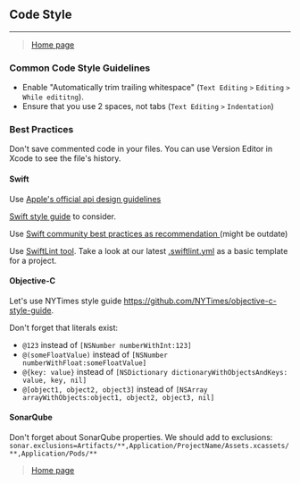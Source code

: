 ## Code Style
---

> [Home page](/README.md)

### Common Code Style Guidelines

- Enable "Automatically trim trailing whitespace" (`Text Editing` `>` `Editing` `>` `While edititng`). 
- Ensure that you use 2 spaces, not tabs (`Text Editing` `>` `Indentation`)

### Best Practices

Don't save commented code in your files. You can use Version Editor in Xcode to see the file's history.

#### Swift

Use [Apple's official api design guidelines](https://swift.org/documentation/api-design-guidelines/)

[Swift style guide](https://github.com/eure/swift-style-guide) to consider.

Use [Swift community best practices as recommendation ](https://github.com/bencochran/Swift-Community-Best-Practices) (might be outdate)

Use [SwiftLint tool](https://github.com/realm/SwiftLint). Take a look at our latest [.swiftlint.yml](../Development/.swiftlint.yml) as a basic template for a project.

#### Objective-C

Let's use NYTimes style guide https://github.com/NYTimes/objective-c-style-guide.

Don't forget that literals exist:
- `@123` instead of `[NSNumber numberWithInt:123]`
- `@(someFloatValue)` instead of `[NSNumber numberWithFloat:someFloatValue]`
- `@{key: value}` instead of `[NSDictionary dictionaryWithObjectsAndKeys: value, key, nil]`
- `@[object1, object2, object3]` instead of `[NSArray arrayWithObjects:object1, object2, object3, nil]`

#### SonarQube

Don't forget about SonarQube properties. We should add to exclusions:
`sonar.exclusions=Artifacts/**,Application/ProjectName/Assets.xcassets/**,Application/Pods/**`

> [Home page](/README.md)
